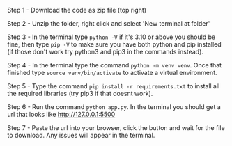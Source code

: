 Step 1 - Download the code as zip file (top right)

Step 2 - Unzip the folder, right click and select 'New terminal at folder' 

Step 3 - In the terminal type ```python -V``` if it's 3.10 or above you should be fine, then type ```pip -V``` to make sure you have both python and pip installed (if those don't work try python3 and pip3 in the commands instead).

Step 4 - In the terminal type the command ```python -m venv venv```. Once that finished type ```source venv/bin/activate``` to activate a virtual environment. 

Step 5 - Type the command ```pip install -r requirements.txt``` to install all the required libraries (try pip3 if that doesnt work).

Step 6 - Run the command ```python app.py```. In the terminal you should get a url that looks like http://127.0.0.1:5500

Step 7 - Paste the url into your browser, click the button and wait for the file to download. Any issues will appear in the terminal.
